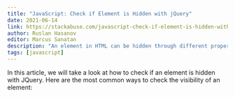```yaml
---
title: "JavaScript: Check if Element is Hidden with jQuery"
date: 2021-06-14
link: https://stackabuse.com/javascript-check-if-element-is-hidden-with-jquery
author: Ruslan Hasanov
editor: Marcus Sanatan
description: "An element in HTML can be hidden through different properties, attributes and CSS configurations. In this article, we'll use jQuery to determine if an element is hidden."
tags: [javascript]
---
```


In this article, we will take a look at how to check if an element is hidden with JQuery. Here are the most common ways to check the visibility of an element:
